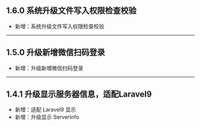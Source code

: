 ## 1.6.0 系统升级文件写入权限检查校验

- 新增：系统升级文件写入权限检查校验

---

## 1.5.0 升级新增微信扫码登录

- 新增：升级新增微信扫码登录

---

## 1.4.1 升级显示服务器信息，适配Laravel9

- 新增：适配 Laravel9 显示
- 新增：升级显示 ServerInfo
